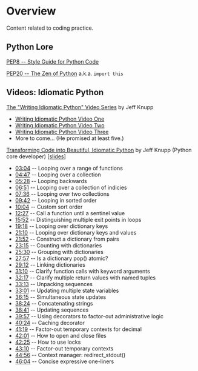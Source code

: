 # Overview

Content related to coding practice.

## Python Lore

[PEP8 -- Style Guide for Python Code](https://www.python.org/dev/peps/pep-0008/)

[PEP20 -- The Zen of Python](https://www.python.org/dev/peps/pep-0020/) a.k.a. `import this`

## Videos: Idiomatic Python

[The "Writing Idiomatic Python" Video Series](https://www.youtube.com/channel/UC8jQsBz_w948kSc7ehMRGmQ) by Jeff Knupp

* [Writing Idiomatic Python Video One](https://www.youtube.com/watch?v=g0gNWGg2JxM)
* [Writing Idiomatic Python Video Two](https://www.youtube.com/watch?v=wym71aDDMyo)
* [Writing Idiomatic Python Video Three](https://www.youtube.com/watch?v=0A_udRSen2w)
* More to come... (He promised at least five.)

[Transforming Code into Beautiful, Idiomatic Python](https://www.youtube.com/watch?v=OSGv2VnC0go) by Jeff Knupp (Python core developer) \[[slides](https://speakerdeck.com/pyconslides/transforming-code-into-beautiful-idiomatic-python-by-raymond-hettinger-1)\]

* [03:04](http://www.youtube.com/watch?v=OSGv2VnC0go&t=03m04s) -- Looping over a range of functions
* [04:47](http://www.youtube.com/watch?v=OSGv2VnC0go&t=04m47s) -- Looping over a collection
* [05:28](http://www.youtube.com/watch?v=OSGv2VnC0go&t=05m28s) -- Looping backwards
* [06:51](http://www.youtube.com/watch?v=OSGv2VnC0go&t=06m51s) -- Looping over a collection of indicies
* [07:36](http://www.youtube.com/watch?v=OSGv2VnC0go&t=07m36s) -- Looping over two collections
* [09:42](http://www.youtube.com/watch?v=OSGv2VnC0go&t=09m42s) -- Looping in sorted order
* [10:04](http://www.youtube.com/watch?v=OSGv2VnC0go&t=10m04s) -- Custom sort order
* [12:27](http://www.youtube.com/watch?v=OSGv2VnC0go&t=12m27s) -- Call a function until a sentinel value
* [15:52](http://www.youtube.com/watch?v=OSGv2VnC0go&t=15m52s) -- Distinguishing multiple exit points in loops
* [19:18](http://www.youtube.com/watch?v=OSGv2VnC0go&t=19m18s) -- Looping over dictionary keys
* [21:10](http://www.youtube.com/watch?v=OSGv2VnC0go&t=21m10s) -- Looping over dictionary keys and values
* [21:52](http://www.youtube.com/watch?v=OSGv2VnC0go&t=21m52s) -- Construct a dictionary from pairs
* [23:15](http://www.youtube.com/watch?v=OSGv2VnC0go&t=23m15s) -- Counting with dictionaries
* [25:30](http://www.youtube.com/watch?v=OSGv2VnC0go&t=25m30s) -- Grouping with dictionaries
* [27:57](http://www.youtube.com/watch?v=OSGv2VnC0go&t=27m57s) -- Is a dictionary pop() atomic?
* [29:12](http://www.youtube.com/watch?v=OSGv2VnC0go&t=29m12s) -- Linking dictionaries
* [31:10](http://www.youtube.com/watch?v=OSGv2VnC0go&t=31m10s) -- Clarify function calls with keyword arguments
* [32:17](http://www.youtube.com/watch?v=OSGv2VnC0go&t=32m17s) -- Clarify multiple return values with named tuples
* [33:13](http://www.youtube.com/watch?v=OSGv2VnC0go&t=33m13s) -- Unpacking sequences
* [33:01](http://www.youtube.com/watch?v=OSGv2VnC0go&t=33m01s) -- Updating multiple state variables
* [36:15](http://www.youtube.com/watch?v=OSGv2VnC0go&t=36m15s) -- Simultaneous state updates
* [38:24](http://www.youtube.com/watch?v=OSGv2VnC0go&t=38m24s) -- Concatenating strings
* [38:41](http://www.youtube.com/watch?v=OSGv2VnC0go&t=38m41s) -- Updating sequences
* [39:57](http://www.youtube.com/watch?v=OSGv2VnC0go&t=39m57s) -- Using decorators to factor-out administrative logic
* [40:24](http://www.youtube.com/watch?v=OSGv2VnC0go&t=40m24s) -- Caching decorator
* [41:19](http://www.youtube.com/watch?v=OSGv2VnC0go&t=41m19s) -- Factor-out temporary contexts for decimal
* [42:01](http://www.youtube.com/watch?v=OSGv2VnC0go&t=42m01s) -- How to open and close files
* [42:25](http://www.youtube.com/watch?v=OSGv2VnC0go&t=42m25s) -- How to use locks
* [43:10](http://www.youtube.com/watch?v=OSGv2VnC0go&t=43m10s) -- Factor-out temporary contexts
* [44:56](http://www.youtube.com/watch?v=OSGv2VnC0go&t=44m56s) -- Context manager: redirect_stdout()
* [46:04](http://www.youtube.com/watch?v=OSGv2VnC0go&t=46m04s) -- Concise expressive one-liners
